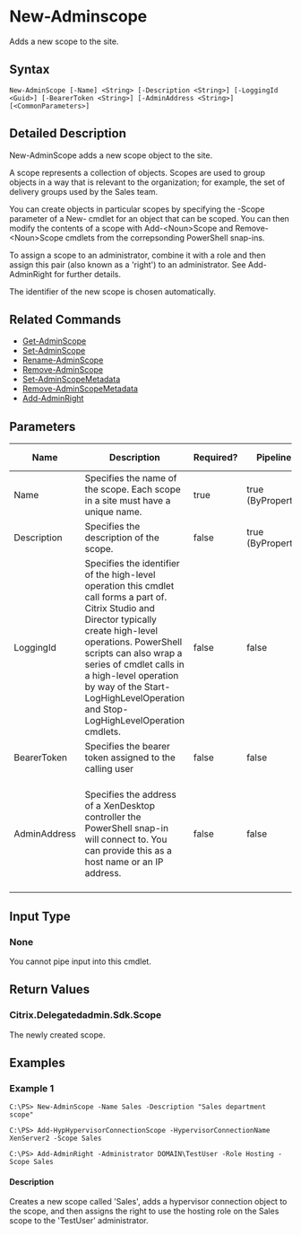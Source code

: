 ﻿
# New-Adminscope
Adds a new scope to the site.
## Syntax
```
New-AdminScope [-Name] <String> [-Description <String>] [-LoggingId <Guid>] [-BearerToken <String>] [-AdminAddress <String>] [<CommonParameters>]
```
## Detailed Description
New-AdminScope adds a new scope object to the site.

A scope represents a collection of objects. Scopes are used to group objects in a way that is relevant to the organization; for example, the set of delivery groups used by the Sales team.

You can create objects in particular scopes by specifying the -Scope parameter of a New- cmdlet for an object that can be scoped. You can then modify the contents of a scope with Add-&lt;Noun&gt;Scope and Remove-&lt;Noun&gt;Scope cmdlets from the correpsonding PowerShell snap-ins.

To assign a scope to an administrator, combine it with a role and then assign this pair (also known as a 'right') to an administrator. See Add-AdminRight for further details.

The identifier of the new scope is chosen automatically.


## Related Commands

* [Get-AdminScope](./Get-AdminScope/)
* [Set-AdminScope](./Set-AdminScope/)
* [Rename-AdminScope](./Rename-AdminScope/)
* [Remove-AdminScope](./Remove-AdminScope/)
* [Set-AdminScopeMetadata](./Set-AdminScopeMetadata/)
* [Remove-AdminScopeMetadata](./Remove-AdminScopeMetadata/)
* [Add-AdminRight](./Add-AdminRight/)
## Parameters
| Name   | Description | Required? | Pipeline Input | Default Value |
| --- | --- | --- | --- | --- |
| Name | Specifies the name of the scope. Each scope in a site must have a unique name. | true | true (ByPropertyName) |  |
| Description | Specifies the description of the scope. | false | true (ByPropertyName) |  |
| LoggingId | Specifies the identifier of the high-level operation this cmdlet call forms a part of. Citrix Studio and Director typically create high-level operations. PowerShell scripts can also wrap a series of cmdlet calls in a high-level operation by way of the Start-LogHighLevelOperation and Stop-LogHighLevelOperation cmdlets. | false | false |  |
| BearerToken | Specifies the bearer token assigned to the calling user | false | false |  |
| AdminAddress | Specifies the address of a XenDesktop controller the PowerShell snap-in will connect to. You can provide this as a host name or an IP address. | false | false | Localhost. Once a value is provided by any cmdlet, this value becomes the default. |

## Input Type

### None
You cannot pipe input into this cmdlet.
## Return Values

### Citrix.Delegatedadmin.Sdk.Scope
The newly created scope.
## Examples

### Example 1
```
C:\PS> New-AdminScope -Name Sales -Description "Sales department scope"

C:\PS> Add-HypHypervisorConnectionScope -HypervisorConnectionName XenServer2 -Scope Sales

C:\PS> Add-AdminRight -Administrator DOMAIN\TestUser -Role Hosting -Scope Sales
```
#### Description
Creates a new scope called 'Sales', adds a hypervisor connection object to the scope, and then assigns the right to use the hosting role on the Sales scope to the 'TestUser' administrator.
